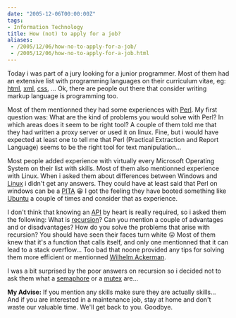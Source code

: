 ```yaml
---
date: "2005-12-06T00:00:00Z"
tags:
- Information Technology
title: How (not) to apply for a job?
aliases:
 - /2005/12/06/how-no-to-apply-for-a-job/
 - /2005/12/06/how-no-to-apply-for-a-job.html
---
```

Today i was part of a jury looking for a junior programmer. Most of them had an extensive list with programming languages on their curriculum vitae, eg: [html](http://www.w3.org/TR/html4/), [xml](http://www.w3.org/XML/), [css](http://www.w3.org/Style/CSS/), ... Ok, there are people out there that consider writing markup language is programming too.

Most of them mentionned they had some experiences with [Perl](http://www.perl.org). My first question was: What are the kind of problems you would solve with Perl? In which areas does it seem to be right tool? A couple of them told me that they had written a proxy server or used it on linux. Fine, but i would have expected at least one to tell me that Perl (Practical Extraction and Report Language) seems to be the right tool for text manipulation...

Most people added experience with virtually every Microsoft Operating System on their list with skills. Most of them also mentionned experience with Linux. When i asked them about differences between Windows and [Linux](http://www.linux.org) i didn't get any answers. They could have at least said that Perl on windows can be a [PITA](http://en.wiktionary.org/wiki/PITA) 😀 I got the feeling they have booted something like [Ubuntu](http://www.ubuntulinux.org/) a couple of times and consider that as experience. 

I don't think that knowing an [API](http://en.wikipedia.org/wiki/API) by heart is really required, so i asked them the following: What is [recursion](http://en.wikipedia.org/wiki/Recursion)? Can you mention a couple of advantages and or disadvantages? How do you solve the problems that arise with recursion? You should have seen their faces turn white 😛 Most of them knew that it's a function that calls itself, and only one mentionned that it can lead to a stack overflow... Too bad that noone provided any tips for solving them more efficient or mentionned [Wilhelm Ackerman](http://en.wikipedia.org/wiki/Wilhelm_Ackermann).

I was a bit surprised by the poor answers on recursion so i decided not to ask them what a [semaphore](http://en.wiktionary.org/wiki/semaphore) or a [mutex](http://www.webopedia.com/TERM/M/mutex.html) are...

**My Advise:** If you mention any skills make sure they are actually skills... And if you are interested in a maintenance job, stay at home and don't waste our valuable time. We'll get back to you. Goodbye.
